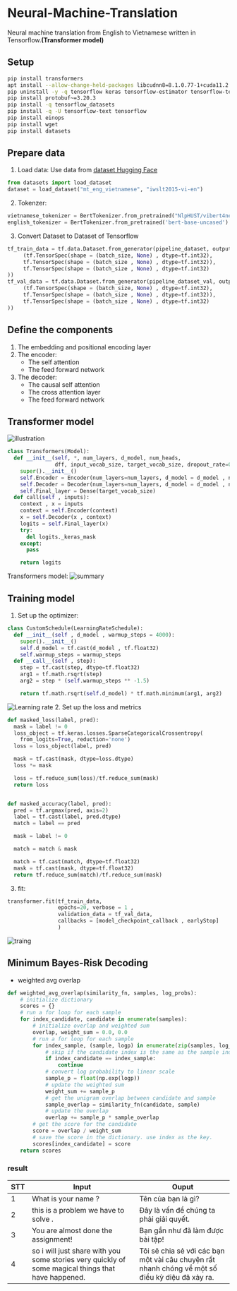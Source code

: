 # Neural-Machine-Translation

Neural machine translation from English to Vietnamese written in Tensorflow.**(Transformer model)**

## Setup

```bash
pip install transformers
apt install --allow-change-held-packages libcudnn8=8.1.0.77-1+cuda11.2
pip uninstall -y -q tensorflow keras tensorflow-estimator tensorflow-text
pip install protobuf~=3.20.3
pip install -q tensorflow_datasets
pip install -q -U tensorflow-text tensorflow
pip install einops
pip install wget
pip install datasets
```
## Prepare data

1. Load data:
Use data from [dataset Hugging Face](https://huggingface.co/docs/datasets/index)

```python
from datasets import load_dataset
dataset = load_dataset("mt_eng_vietnamese", "iwslt2015-vi-en")
```
2. Tokenzer:
```python
vietnamese_tokenizer = BertTokenizer.from_pretrained("NlpHUST/vibert4news-base-cased")
english_tokenizer = BertTokenizer.from_pretrained('bert-base-uncased')
```
3. Convert Dataset to  Dataset of Tensorflow

```python
tf_train_data = tf.data.Dataset.from_generator(pipeline_dataset, output_signature=(
     (tf.TensorSpec(shape = (batch_size, None) , dtype=tf.int32),
     tf.TensorSpec(shape = (batch_size , None) , dtype=tf.int32)),
     tf.TensorSpec(shape = (batch_size , None) , dtype=tf.int32)
))
tf_val_data = tf.data.Dataset.from_generator(pipeline_dataset_val, output_signature=(
     (tf.TensorSpec(shape = (batch_size, None) , dtype=tf.int32),
     tf.TensorSpec(shape = (batch_size , None) , dtype=tf.int32)),
     tf.TensorSpec(shape = (batch_size , None) , dtype=tf.int32)
))
```
## Define the components
  1. The embedding and positional encoding layer
  2. The encoder:
      - The self attention 
      - The feed forward network
  3. The decoder:
      - The causal self attention
      - The cross attention layer
      - The feed forward network
## Transformer model
  ![illustration](data/attention_research_1.webp)

```python
class Transformers(Model):
  def __init__(self, *, num_layers, d_model, num_heads,
               dff, input_vocab_size, target_vocab_size, dropout_rate=0.1 ):
    super().__init__()
    self.Encoder = Encoder(num_layers=num_layers, d_model = d_model , num_heads= num_heads , dff = dff , vocab_size= input_vocab_size ,dropout_rate= dropout_rate)
    self.Decoder = Decoder(num_layers=num_layers, d_model = d_model , num_heads= num_heads , dff = dff , vocab_size= target_vocab_size ,dropout_rate= dropout_rate)
    self.Final_layer = Dense(target_vocab_size)
  def call(self , inputs):
    context , x = inputs
    context = self.Encoder(context)
    x = self.Decoder(x , context)
    logits = self.Final_layer(x)
    try:
      del logits._keras_mask
    except:
      pass

    return logits
```
Transformers model:
![summary](data/Screenshot%202023-12-26%20203748.png)

## Training model
1. Set up the optimizer:
```python
class CustomSchedule(LearningRateSchedule):
  def __init__(self , d_model , warmup_steps = 4000):
    super().__init__()
    self.d_model = tf.cast(d_model , tf.float32)
    self.warmup_steps = warmup_steps
  def __call__(self , step):
    step = tf.cast(step, dtype=tf.float32)
    arg1 = tf.math.rsqrt(step)
    arg2 = step * (self.warmup_steps ** -1.5)

    return tf.math.rsqrt(self.d_model) * tf.math.minimum(arg1, arg2)
```
![Learning rate](data/Screenshot%202023-12-26%20204544.png)
2. Set up the loss and metrics
```python
def masked_loss(label, pred):
  mask = label != 0
  loss_object = tf.keras.losses.SparseCategoricalCrossentropy(
    from_logits=True, reduction='none')
  loss = loss_object(label, pred)

  mask = tf.cast(mask, dtype=loss.dtype)
  loss *= mask

  loss = tf.reduce_sum(loss)/tf.reduce_sum(mask)
  return loss


def masked_accuracy(label, pred):
  pred = tf.argmax(pred, axis=2)
  label = tf.cast(label, pred.dtype)
  match = label == pred

  mask = label != 0

  match = match & mask

  match = tf.cast(match, dtype=tf.float32)
  mask = tf.cast(mask, dtype=tf.float32)
  return tf.reduce_sum(match)/tf.reduce_sum(mask)
```

3. fit:
```python
transformer.fit(tf_train_data,
                epochs=20, verbose = 1 ,
                validation_data = tf_val_data,
                callbacks = [model_checkpoint_callback , earlyStop]
                )
```
![traing](data/Screenshot%202023-12-26%20205424.png)

## Minimum Bayes-Risk Decoding
- weighted avg overlap
```python
def weighted_avg_overlap(similarity_fn, samples, log_probs):
    # initialize dictionary
    scores = {}
    # run a for loop for each sample
    for index_candidate, candidate in enumerate(samples):
        # initialize overlap and weighted sum
        overlap, weight_sum = 0.0, 0.0
        # run a for loop for each sample
        for index_sample, (sample, logp) in enumerate(zip(samples, log_probs)):
            # skip if the candidate index is the same as the sample index
            if index_candidate == index_sample:
                continue
            # convert log probability to linear scale
            sample_p = float(np.exp(logp))
            # update the weighted sum
            weight_sum += sample_p
            # get the unigram overlap between candidate and sample
            sample_overlap = similarity_fn(candidate, sample)
            # update the overlap
            overlap += sample_p * sample_overlap
        # get the score for the candidate
        score = overlap / weight_sum
        # save the score in the dictionary. use index as the key.
        scores[index_candidate] = score
    return scores
```
### result
|STT|Input|Ouput|
|---|-----|-----|
|1|What is your name ?|Tên của bạn là gì?|
|2|this is a problem we have to solve .|Đây là vấn đề chúng ta phải giải quyết.|
|3|You are almost done the assignment!|Bạn gần như đã làm được bài tập!|
|4|so i will just share with you some stories very quickly of some magical things that have happened.|Tôi sẽ chia sẻ với các bạn một vài câu chuyện rất nhanh chóng về một số điều kỳ diệu đã xảy ra.|
